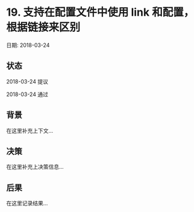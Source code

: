 # 19. 支持在配置文件中使用 link 和配置，根据链接来区别

日期: 2018-03-24

## 状态

2018-03-24 提议

2018-03-24 通过

## 背景

在这里补充上下文...

## 决策

在这里补充上决策信息...

## 后果

在这里记录结果...
